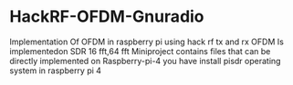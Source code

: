 # HackRF-OFDM-Gnuradio
Implementation Of OFDM in raspberry pi using hack rf tx and rx
OFDM Is implementedon SDR  16 fft,64 fft
Miniproject contains files that can be directly implemented on  Raspberry-pi-4 you have install pisdr operating system in raspberry pi 4 
